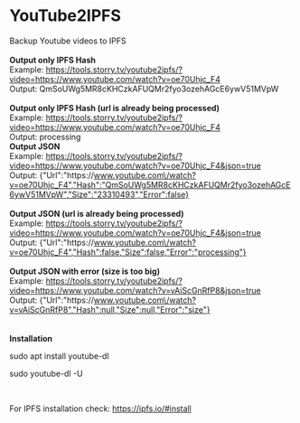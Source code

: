 # YouTube2IPFS
Backup Youtube videos to IPFS
<br>
<br>
<strong>Output only IPFS Hash</strong><br>
Example: <a href="https://tools.storry.tv/youtube2ipfs/?video=https://www.youtube.com/watch?v=oe70Uhjc_F4" target="_blank" rel="noopener">https://tools.storry.tv/youtube2ipfs/?video=https://www.youtube.com/watch?v=oe70Uhjc_F4</a><br>
Output: QmSoUWg5MR8cKHCzkAFUQMr2fyo3ozehAGcE6ywV51MVpW<br>
<br>
<strong>Output only IPFS Hash (url is already being processed)</strong><br>
Example: <a href="https://tools.storry.tv/youtube2ipfs/?video=https://www.youtube.com/watch?v=oe70Uhjc_F4" target="_blank" rel="noopener">https://tools.storry.tv/youtube2ipfs/?video=https://www.youtube.com/watch?v=oe70Uhjc_F4</a><br>
Output: processing
<br>
<strong>Output JSON</strong><br>
Example: <a href="https://tools.storry.tv/youtube2ipfs/?video=https://www.youtube.com/watch?v=oe70Uhjc_F4&json=true" target="_blank" rel="noopener">https://tools.storry.tv/youtube2ipfs/?video=https://www.youtube.com/watch?v=oe70Uhjc_F4&json=true</a><br>
Output: {"Url":"https:\/\/www.youtube.com\/watch?v=oe70Uhjc_F4","Hash":"QmSoUWg5MR8cKHCzkAFUQMr2fyo3ozehAGcE6ywV51MVpW","Size":"23310493","Error":false}<br>
<br>
<strong>Output JSON (url is already being processed)</strong><br>
Example: <a href="https://tools.storry.tv/youtube2ipfs/?video=https://www.youtube.com/watch?v=oe70Uhjc_F4&json=true" target="_blank" rel="noopener">https://tools.storry.tv/youtube2ipfs/?video=https://www.youtube.com/watch?v=oe70Uhjc_F4&json=true</a><br>
Output: {"Url":"https:\/\/www.youtube.com\/watch?v=oe70Uhjc_F4","Hash":false,"Size":false,"Error":"processing"}<br>
<br>
<strong>Output JSON with error (size is too big)</strong><br>
Example: <a href="https://tools.storry.tv/youtube2ipfs/?video=https://www.youtube.com/watch?v=vAiScGnRfP8&json=true" target="_blank" rel="noopener">https://tools.storry.tv/youtube2ipfs/?video=https://www.youtube.com/watch?v=vAiScGnRfP8&json=true</a><br>
Output: {"Url":"https:\/\/www.youtube.com\/watch?v=vAiScGnRfP8","Hash":null,"Size":null,"Error":"size"}<br>
<br>
<br>
<strong>Installation</strong>
<p>sudo apt install youtube-dl</p>
<p>sudo youtube-dl -U</p>
<br>
<p>For IPFS installation check: <a href="https://ipfs.io/#install" target="_blank" rel="noopener">https://ipfs.io/#install</a></p>
<br>
